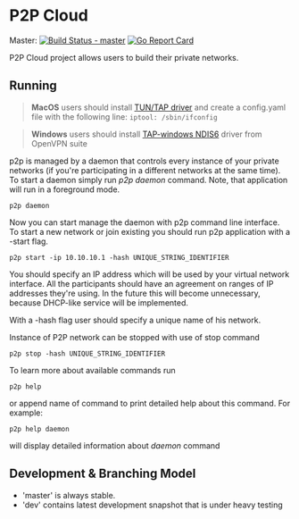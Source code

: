 P2P Cloud
===================

Master: [![Build Status - master](https://api.travis-ci.org/subutai-io/p2p.png?branch=master)](https://travis-ci.org/subutai-io/p2p) [![Go Report Card](https://goreportcard.com/badge/github.com/subutai-io/p2p)](https://goreportcard.com/report/github.com/subutai-io/p2p)

P2P Cloud project allows users to build their private networks. 

Running
-------------------

> **MacOS** users should install [TUN/TAP driver](http://tuntaposx.sourceforge.net) and create a config.yaml file with the following line: ``` iptool: /sbin/ifconfig ```

> **Windows** users should install [TAP-windows NDIS6](https://openvpn.net/index.php/open-source/downloads.html) driver from OpenVPN suite

p2p is managed by a daemon that controls every instance of your private networks (if you're participating in a different networks at the same time). To start a daemon simply run *p2p daemon* command. Note, that application will run in a foreground mode. 

```
p2p daemon
```

Now you can start manage the daemon with p2p command line interface. To start a new network or join existing you should run p2p application with a -start flag.

```
p2p start -ip 10.10.10.1 -hash UNIQUE_STRING_IDENTIFIER
```

You should specify an IP address which will be used by your virtual network interface. All the participants should have an agreement on ranges of IP addresses they're using. In the future this will become unnecessary, because DHCP-like service will be implemented.

With a -hash flag user should specify a unique name of his network. 

Instance of P2P network can be stopped with use of stop command

```
p2p stop -hash UNIQUE_STRING_IDENTIFIER
```

To learn more about available commands run

```
p2p help
```

or append name of command to print detailed help about this command. For example:

```
p2p help daemon
```

will display detailed information about *daemon* command

Development & Branching Model
-------------------

* 'master' is always stable. 
* 'dev' contains latest development snapshot that is under heavy testing
